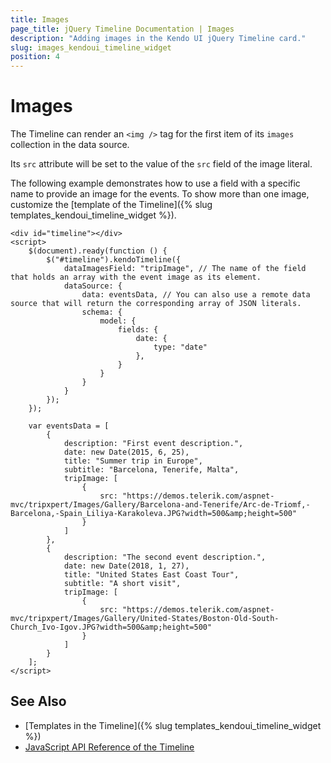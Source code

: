 ```yaml
---
title: Images
page_title: jQuery Timeline Documentation | Images
description: "Adding images in the Kendo UI jQuery Timeline card."
slug: images_kendoui_timeline_widget
position: 4
---
```


# Images

The Timeline can render an `<img />` tag for the first item of its `images` collection in the data source.

Its `src` attribute will be set to the value of the `src` field of the image literal.

The following example demonstrates how to use a field with a specific name to provide an image for the events. To show more than one image, customize the [template of the Timeline]({% slug templates_kendoui_timeline_widget %}).

```
<div id="timeline"></div>
<script>
    $(document).ready(function () {
        $("#timeline").kendoTimeline({
            dataImagesField: "tripImage", // The name of the field that holds an array with the event image as its element.
            dataSource: {
                data: eventsData, // You can also use a remote data source that will return the corresponding array of JSON literals.
                schema: {
                    model: {
                        fields: {
                            date: {
                                type: "date"
                            },
                        }
                    }
                }
            }
        });
    });

    var eventsData = [
        {
            description: "First event description.",
            date: new Date(2015, 6, 25),
            title: "Summer trip in Europe",
            subtitle: "Barcelona, Tenerife, Malta",
            tripImage: [
                {
                    src: "https://demos.telerik.com/aspnet-mvc/tripxpert/Images/Gallery/Barcelona-and-Tenerife/Arc-de-Triomf,-Barcelona,-Spain_Liliya-Karakoleva.JPG?width=500&amp;height=500"
                }
            ]
        },
        {
            description: "The second event description.",
            date: new Date(2018, 1, 27),
            title: "United States East Coast Tour",
            subtitle: "A short visit",
            tripImage: [
                {
                    src: "https://demos.telerik.com/aspnet-mvc/tripxpert/Images/Gallery/United-States/Boston-Old-South-Church_Ivo-Igov.JPG?width=500&amp;height=500"
                }
            ]
        }
    ];
</script>
```

## See Also

* [Templates in the Timeline]({% slug templates_kendoui_timeline_widget %})
* [JavaScript API Reference of the Timeline](/api/javascript/ui/timeline)
